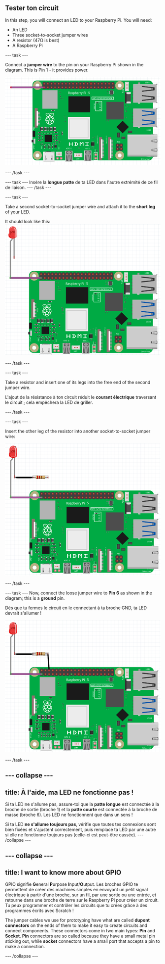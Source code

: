 ## Tester ton circuit

In this step, you will connect an LED to your Raspberry Pi. You will need:

- An LED
- Three socket-to-socket jumper wires
- A resistor (47Ω is best)
- A Raspberry Pi


--- task ---

Connect a **jumper wire** to the pin on your Raspberry Pi shown in the diagram. This is Pin 1 - it provides power.

![Schéma de circuit d'un fil de liaison connecté à 3V3 sur un Raspberry Pi.](images/Pi_jumper_Test1.png)

--- /task ---

--- task --- Insère la **longue patte** de ta LED dans l'autre extrémité de ce fil de liaison. --- /task ---

--- task ---

Take a second socket-to-socket jumper wire and attach it to the **short leg** of your LED.

It should look like this: ![Schéma de circuit d'un fil de liaison avec une LED câblée en série sur 3V3 sur un Raspberry Pi.](images/Pi_LED_test2.png)

--- /task ---

--- task ---

Take a resistor and insert one of its legs into the free end of the second jumper wire.

L'ajout de la résistance à ton circuit réduit le **courant électrique** traversant le circuit ; cela empêchera la LED de griller.

--- /task ---

--- task ---

Insert the other leg of the resistor into another socket-to-socket jumper wire:

![Schéma de circuit d'un fil de liaison avec une résistance et une LED câblée en série sur 3V3 sur un Raspberry Pi.](images/Pi_resistor_test3.png)

--- /task ---

--- task --- Now, connect the loose jumper wire to **Pin 6** as shown in the diagram; this is a **ground** pin.

Dès que tu fermes le circuit en le connectant à ta broche GND, ta LED devrait s'allumer !

![Schéma de circuit d'un circuit terminé avec un fil de liaison avec une résistance et une LED câblée en série à 3V3 sur un Raspberry Pi.](images/Pi_1_complete.png)

--- /task ---

--- collapse ---
---
title: À l'aide, ma LED ne fonctionne pas !
---
Si ta LED ne s'allume pas, assure-toi que la **patte longue** est connectée à la broche de sortie (broche 1) et la **patte courte** est connectée à la broche de masse (broche 6). Les LED ne fonctionnent que dans un sens !

Si ta LED **ne s'allume toujours pas**, vérifie que toutes tes connexions sont bien fixées et s'ajustent correctement, puis remplace ta LED par une autre si elle ne fonctionne toujours pas (celle-ci est peut-être cassée). --- /collapse ---


--- collapse ---
---
title: I want to know more about GPIO
---

GPIO signifie **G**eneral **P**urpose **I**nput/**O**utput. Les broches GPIO te permettent de créer des machines simples en envoyant un petit signal électrique à partir d'une broche, sur un fil, par une sortie ou une entrée, et retourne dans une broche de terre sur le Raspberry Pi pour créer un circuit. Tu peux programmer et contrôler les circuits que tu crées grâce à des programmes écrits avec Scratch !

The jumper cables we use for prototyping have what are called **dupont connectors** on the ends of them to make it easy to create circuits and connect components. These connectors come in two main types: **Pin** and **Socket**. **Pin** connectors are so called because they have a small metal pin sticking out, while **socket** connectors have a small port that accepts a pin to make a connection.

--- /collapse ---